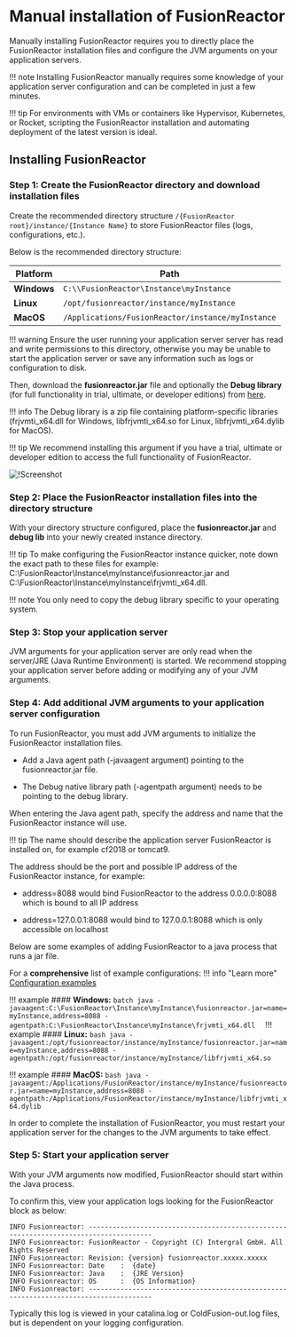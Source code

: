 # Manual installation of FusionReactor

Manually installing FusionReactor requires you to directly place the FusionReactor installation files and configure the JVM arguments on your application servers. 

!!! note
    Installing FusionReactor manually requires some knowledge of your application server configuration and can be completed in just a few minutes.

!!! tip
    For environments with VMs or containers like Hypervisor, Kubernetes, or Rocket, scripting the FusionReactor installation and automating deployment of the latest version is ideal.


## Installing FusionReactor

### **Step 1**: Create the FusionReactor directory and download installation files

Create the recommended directory structure `/{FusionReactor root}/instance/{Instance Name}` to store FusionReactor files (logs, configurations, etc.). 

Below is the recommended directory structure:

| Platform | Path|
|--- |--- |
| **Windows** | ```C:\\FusionReactor\Instance\myInstance``` |
| **Linux** | ```/opt/fusionreactor/instance/myInstance``` |
| **MacOS** | ```/Applications/FusionReactor/instance/myInstance``` |

!!! warning
    Ensure the user running your application server server has read and write permissions to this directory, otherwise you may be unable to start the application server or save any information such as logs or configuration to disk.


Then, download the **fusionreactor.jar** file and optionally the **Debug library** (for full functionality in trial, ultimate, or developer editions) from [here](https://www.fusion-reactor.com/download-fusionreactor/). 


!!! info
    The Debug library is a zip file containing platform-specific libraries (frjvmti_x64.dll for Windows, libfrjvmti_x64.so for Linux, libfrjvmti_x64.dylib for MacOS).

!!! tip
    We recommend installing this argument if you have a trial, ultimate or developer edition to access the full functionality of FusionReactor.


![!Screenshot](/Monitor-your-data/FR-Agent/Images/downloadweb.png)



### **Step 2**: Place the FusionReactor installation files into the directory structure
With your directory structure configured, place the **fusionreactor.jar** and **debug lib** into your newly created instance directory.

!!! tip
    To make configuring the FusionReactor instance quicker, note down the exact path to these files for example: 
    C:\\FusionReactor\Instance\myInstance\fusionreactor.jar and C:\\FusionReactor\Instance\myInstance\frjvmti_x64.dll.

!!! note
    You only need to copy the debug library specific to your operating system.

### **Step 3**: Stop your application server

JVM arguments for your application server are only read when the server/JRE (Java Runtime Environment) is started. We recommend stopping your application server before adding or modifying any of your JVM arguments.

### **Step 4**: Add additional JVM arguments to your application server configuration

To run FusionReactor, you must add JVM arguments to initialize the FusionReactor installation files.

* Add a Java agent path (-javaagent argument) pointing to the fusionreactor.jar file.

* The Debug native library path (-agentpath argument) needs to be pointing to the debug library.

When entering the Java agent path, specify the address and name that the FusionReactor instance will use.

!!! tip
    The name should describe the application server FusionReactor is installed on, for example cf2018 or tomcat9.

The address should be the port and possible IP address of the FusionReactor instance, for example:

* address=8088 would bind FusionReactor to the address 0.0.0.0:8088 which is bound to all IP address

* address=127.0.0.1:8088 would bind to 127.0.0.1:8088 which is only accessible on localhost

Below are some examples of adding FusionReactor to a java process that runs a jar file.

For a **comprehensive** list of example configurations:
!!! info "Learn more"
    [Configuration examples](/Monitor-your-data/FR-Agent/Installation/Configuration-examples/)

!!! example
    #### **Windows:**
    ```batch
    java -javaagent:C:\FusionReactor\Instance\myInstance\fusionreactor.jar=name=myInstance,address=8088 -agentpath:C:\FusionReactor\Instance\myInstance\frjvmti_x64.dll 
    ```
!!! example
    #### **Linux:**
    ```bash
    java -javaagent:/opt/fusionreactor/instance/myInstance/fusionreactor.jar=name=myInstance,address=8088 -agentpath:/opt/fusionreactor/instance/myInstance/libfrjvmti_x64.so 
    ```

!!! example
    #### **MacOS:**
    ```bash
    java -javaagent:/Applications/FusionReactor/instance/myInstance/fusionreactor.jar=name=myInstance,address=8088 -agentpath:/Applications/FusionReactor/instance/myInstance/libfrjvmti_x64.dylib
    ```

In order to complete the installation of FusionReactor, you must restart your application server for the changes to the JVM arguments to take effect.

### **Step 5**: Start your application server
With your JVM arguments now modified, FusionReactor should start within the Java process.

To confirm this, view your application logs looking for the FusionReactor block as below:

```
INFO Fusionreactor: --------------------------------------------------------------------------------------
INFO Fusionreactor: FusionReactor - Copyright (C) Intergral GmbH. All Rights Reserved
INFO Fusionreactor: Revision: {version} fusionreactor.xxxxx.xxxxx
INFO Fusionreactor: Date    :  {date}
INFO Fusionreactor: Java    :  {JRE Version}
INFO Fusionreactor: OS      :  {OS Information}
INFO Fusionreactor: --------------------------------------------------------------------------------------
```

Typically this log is viewed in your catalina.log or ColdFusion-out.log files, but is dependent on your logging configuration. 